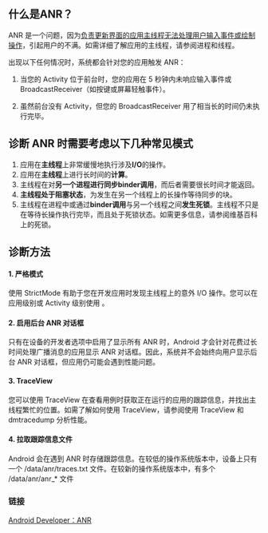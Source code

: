 ## 什么是ANR？

ANR 是一个问题，因为<u>负责更新界面的应用主线程无法处理用户输入事件或绘制操作</u>，引起用户的不满。如需详细了解应用的主线程，请参阅进程和线程。

出现以下任何情况时，系统都会针对您的应用触发 ANR：

1. 当您的 Activity 位于前台时，您的应用在 5 秒钟内未响应输入事件或BroadcastReceiver（如按键或屏幕轻触事件）。

2. 虽然前台没有 Activity，但您的 BroadcastReceiver 用了相当长的时间仍未执行完毕。


## 诊断 ANR 时需要考虑以下几种常见模式

1. 应用在**主线程**上非常缓慢地执行涉及**I/O**的操作。
2. 应用在**主线程**上进行长时间的**计算**。
3. 主线程在对**另一个进程进行同步binder调用**，而后者需要很长时间才能返回。
4. **主线程处于阻塞状态**，为发生在另一个线程上的长操作等待同步的块。
5. 主线程在进程中或通过**binder调用**与另一个线程之间**发生死锁**。主线程不只是在等待长操作执行完毕，而且处于死锁状态。如需更多信息，请参阅维基百科上的死锁。


## 诊断方法

#### 1. 严格模式
使用 StrictMode 有助于您在开发应用时发现主线程上的意外 I/O 操作。您可以在应用级别或 Activity 级别使用 。

#### 2. 启用后台 ANR 对话框
只有在设备的开发者选项中启用了显示所有 ANR 时，Android 才会针对花费过长时间处理广播消息的应用显示 ANR 对话框。因此，系统并不会始终向用户显示后台 ANR 对话框，但应用仍可能会遇到性能问题。

#### 3. TraceView
您可以使用 TraceView 在查看用例时获取正在运行的应用的跟踪信息，并找出主线程繁忙的位置。如需了解如何使用 TraceView，请参阅使用 TraceView 和 dmtracedump 分析性能。

#### 4. 拉取跟踪信息文件
Android 会在遇到 ANR 时存储跟踪信息。在较低的操作系统版本中，设备上只有一个 /data/anr/traces.txt 文件。在较新的操作系统版本中，有多个 /data/anr/anr_* 文件

### 链接
[Android Developer：ANR](https://developer.android.google.cn/topic/performance/vitals/anr#top_of_page)